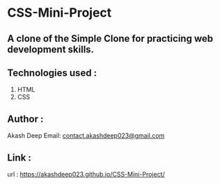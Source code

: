 # CSS-Mini-Project

## A clone of the Simple Clone for practicing web development skills.

## Technologies used :
   1. HTML
   2. CSS

## Author :
   Akash Deep
   Email: contact.akashdeep023@gmail.com

## Link :
   url : https://akashdeep023.github.io/CSS-Mini-Project/
